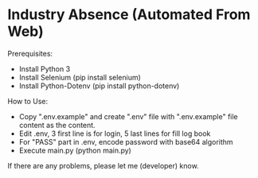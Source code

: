 # Industry Absence (Automated From Web)
Prerequisites:
- Install Python 3
- Install Selenium (pip install selenium)
- Install Python-Dotenv (pip install python-dotenv)

How to Use:
- Copy ".env.example" and create ".env" file with ".env.example" file content as the content.
- Edit .env, 3 first line is for login, 5 last lines for fill log book
- For "PASS" part in .env, encode password with base64 algorithm
- Execute main.py (python main.py)

If there are any problems, please let me (developer) know. 
